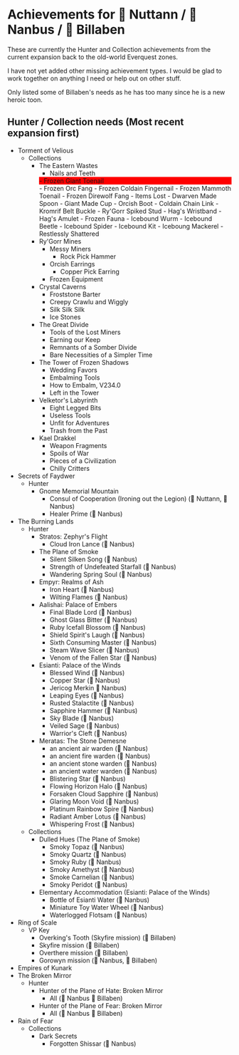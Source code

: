 # Achievements for &#x1F4D7; Nuttann / &#x1F4D8; Nanbus / &#x1F4D9; Billaben

These are currently the Hunter and Collection achievements from the current expansion
back to the old-world Everquest zones.

I have not yet added other missing achievement types. I would be glad to work together on
anything I need or help out on other stuff.

Only listed some of Billaben's needs as he has too many since he is a new heroic toon.

<style>
  section {
    background: red
  }
</style>

## Hunter / Collection needs (Most recent expansion first)
- Torment of Velious
  - Collections
    - The Eastern Wastes
      - Nails and Teeth
      <section>
        - Frozen Giant Toenail
      </section>
        - Frozen Orc Fang
        - Frozen Coldain Fingernail
        - Frozen Mammoth Toenail
        - Frozen Direwolf Fang
      - Items Lost
        - Dwarven Made Spoon
        - Giant Made Cup
        - Orcish Boot
        - Coldain Chain Link
        - Kromrif Belt Buckle
        - Ry'Gorr Spiked Stud
        - Hag's Wristband
        - Hag's Amulet
      - Frozen Fauna
        - Icebound Wurm
        - Icebound Beetle
        - Icebound Spider
        - Icebound Kit
        - Iceboung Mackerel
      - Restlessly Shattered
    - Ry'Gorr Mines
      - Messy Miners
        - Rock Pick Hammer
      - Orcish Earrings
        - Copper Pick Earring
      - Frozen Equipment
    - Crystal Caverns
      - Froststone Barter
      - Creepy Crawlu and Wiggly
      - Silk Silk Silk
      - Ice Stones
    - The Great Divide
      - Tools of the Lost Miners
      - Earning our Keep
      - Remnants of a Somber Divide
      - Bare Necessities of a Simpler Time
    - The Tower of Frozen Shadows
      - Wedding Favors
      - Embalming Tools
      - How to Embalm, V234.0
      - Left in the Tower
    - Velketor's Labyrinth
      - Eight Legged Bits
      - Useless Tools
      - Unfit for Adventures
      - Trash from the Past
    - Kael Drakkel
      - Weapon Fragments
      - Spoils of War
      - Pieces of a Civilization
      - Chilly Critters
- Secrets of Faydwer
  - Hunter
    - Gnome Memorial Mountain
      - Consul of Cooperation (Ironing out the Legion) (&#x1F4D7; Nuttann, &#x1F4D8; Nanbus)
      - Healer Prime (&#x1F4D8; Nanbus)
- The Burning Lands
  - Hunter
    - Stratos: Zephyr's Flight
      - Cloud Iron Lance (&#x1F4D8; Nanbus)
    - The Plane of Smoke
      - Silent Silken Song (&#x1F4D8; Nanbus)
      - Strength of Undefeated Starfall (&#x1F4D8; Nanbus)
      - Wandering Spring Soul (&#x1F4D8; Nanbus)
    - Empyr: Realms of Ash
      - Iron Heart (&#x1F4D8; Nanbus)
      - Wilting Flames (&#x1F4D8; Nanbus)
    - Aalishai: Palace of Embers
      - Final Blade Lord (&#x1F4D8; Nanbus)
      - Ghost Glass Bitter (&#x1F4D8; Nanbus)
      - Ruby Icefall Blossom (&#x1F4D8; Nanbus)
      - Shield Spirit's Laugh (&#x1F4D8; Nanbus)
      - Sixth Consuming Master (&#x1F4D8; Nanbus)
      - Steam Wave Slicer (&#x1F4D8; Nanbus)
      - Venom of the Fallen Star (&#x1F4D8; Nanbus)
    - Esianti: Palace of the Winds
      - Blessed Wind (&#x1F4D8; Nanbus)
      - Copper Star (&#x1F4D8; Nanbus)
      - Jericog Merkin &#x1F4D8; Nanbus)
      - Leaping Eyes (&#x1F4D8; Nanbus)
      - Rusted Stalactite (&#x1F4D8; Nanbus)
      - Sapphire Hammer (&#x1F4D8; Nanbus)
      - Sky Blade (&#x1F4D8; Nanbus)
      - Veiled Sage (&#x1F4D8; Nanbus)
      - Warrior's Cleft (&#x1F4D8; Nanbus)
    - Meratas: The Stone Demesne
      - an ancient air warden (&#x1F4D8; Nanbus)
      - an ancient fire warden (&#x1F4D8; Nanbus)
      - an ancient stone warden (&#x1F4D8; Nanbus)
      - an ancient water warden (&#x1F4D8; Nanbus)
      - Blistering Star (&#x1F4D8; Nanbus)
      - Flowing Horizon Halo (&#x1F4D8; Nanbus)
      - Forsaken Cloud Sapphire (&#x1F4D8; Nanbus)
      - Glaring Moon Void (&#x1F4D8; Nanbus)
      - Platinum Rainbow Spire (&#x1F4D8; Nanbus)
      - Radiant Amber Lotus (&#x1F4D8; Nanbus)
      - Whispering Frost (&#x1F4D8; Nanbus)
  - Collections
    - Dulled Hues (The Plane of Smoke)
      - Smoky Topaz (&#x1F4D8; Nanbus)
      - Smoky Quartz (&#x1F4D8; Nanbus)
      - Smoky Ruby (&#x1F4D8; Nanbus)
      - Smoky Amethyst (&#x1F4D8; Nanbus)
      - Smoke Carnelian (&#x1F4D8; Nanbus)
      - Smoky Peridot (&#x1F4D8; Nanbus)
    - Elementary Accommodation (Esianti: Palace of the Winds)
      - Bottle of Esianti Water (&#x1F4D8; Nanbus)
      - Miniature Toy Water Wheel (&#x1F4D8; Nanbus)
      - Waterlogged Flotsam (&#x1F4D8; Nanbus)
- Ring of Scale
  - VP Key
    - Overking's Tooth (Skyfire mission) (&#x1F4D9; Billaben)
    - Skyfire mission (&#x1F4D9; Billaben)
    - Overthere mission (&#x1F4D9; Billaben)
    - Gorowyn mission (&#x1F4D8; Nanbus, &#x1F4D9; Billaben)
- Empires of Kunark
- The Broken Mirror
  - Hunter
    - Hunter of the Plane of Hate: Broken Mirror
      - All (&#x1F4D8; Nanbus &#x1F4D9; Billaben)
    - Hunter of the Plane of Fear: Broken Mirror
      - All (&#x1F4D8; Nanbus &#x1F4D9; Billaben)
- Rain of Fear
  - Collections
    - Dark Secrets
      - Forgotten Shissar (&#x1F4D8; Nanbus)
